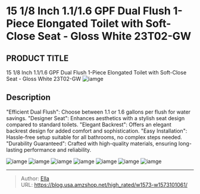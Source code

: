 # 15 1/8 Inch 1.1/1.6 GPF Dual Flush 1-Piece Elongated Toilet with Soft-Close Seat - Gloss White  23T02-GW


## PRODUCT TITLE 

15 1/8 Inch 1.1/1.6 GPF Dual Flush 1-Piece Elongated Toilet with Soft-Close Seat - Gloss White  23T02-GW
![iamge](https://b2bfiles1.gigab2b.cn/image/wkseller/18504/20230604_4d654cb3d4428272d10e2c39632836f8.png)

## Description

&#34;Efficient Dual Flush&#34;: Choose between 1.1 or 1.6 gallons per flush for water savings.
&#34;Designer Seat&#34;: Enhances aesthetics with a stylish seat design compared to standard toilets.
&#34;Elegant Backrest&#34;: Offers an elegant backrest design for added comfort and sophistication.
&#34;Easy Installation&#34;: Hassle-free setup suitable for all bathrooms, no complex steps needed.
&#34;Durability Guaranteed&#34;: Crafted with high-quality materials, ensuring long-lasting performance and reliability.






![iamge](https://b2bfiles1.gigab2b.cn/image/wkseller/18504/20230604_c25d3d0176de1242f8812712c8b9c5cb.png)
![iamge](https://b2bfiles1.gigab2b.cn/image/wkseller/18504/20230604_72cd54956b40db2fed0d87cbbb43dbe0.png)
![iamge](https://b2bfiles1.gigab2b.cn/image/wkseller/18504/20230604_892808d1806273d38c2cb75dc3728b6f.png)
![iamge](https://b2bfiles1.gigab2b.cn/image/wkseller/18504/20230604_5e998d0dbb032ac69a6978b773042833.png)
![iamge](https://b2bfiles1.gigab2b.cn/image/wkseller/18504/20230523_216b3f5b13e7f6ad92ff6548541fb1e0.png)
![iamge](https://b2bfiles1.gigab2b.cn/image/wkseller/18504/20230523_da70184be3fc8e7e11fab1e909c07a6d.png)
![iamge](https://b2bfiles1.gigab2b.cn/image/wkseller/18504/20230523_4562db4a324afd261e0888327998901d.png)


---

> Author: [Ella](https://blog.usa.amzshop.net/)  
> URL: https://blog.usa.amzshop.net/high_rated/w1573-w1573101061/  

